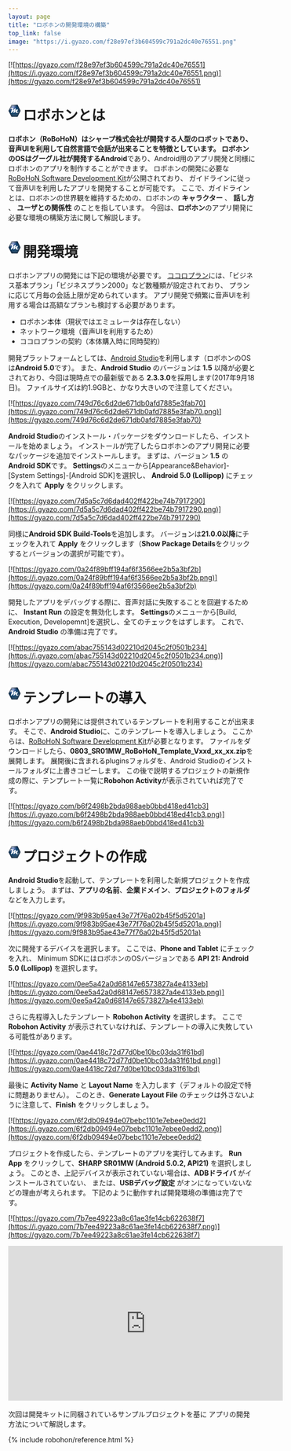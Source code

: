 ```yaml
---
layout: page
title: "ロボホンの開発環境の構築"
top_link: false
image: "https://i.gyazo.com/f28e97ef3b604599c791a2dc40e76551.png"
---
```


[![https://gyazo.com/f28e97ef3b604599c791a2dc40e76551](https://i.gyazo.com/f28e97ef3b604599c791a2dc40e76551.png)](https://gyazo.com/f28e97ef3b604599c791a2dc40e76551)

# <img style="margin-right:5px;margin-bottom:7px" src="/favicon/favicon-25x25.png">ロボホンとは

**ロボホン（RoBoHoN）**はシャープ株式会社が開発する人型のロボットであり、音声UIを利用して自然言語で会話が出来ることを特徴としています。
ロボホンのOSはグーグル社が開発する**Android**であり、Android用のアプリ開発と同様にロボホンのアプリを制作することができます。
ロボホンの開発に必要な[RoBoHoN Software Development Kit](https://robohon.com/)が公開されており、
ガイドラインに従って音声UIを利用したアプリを開発することが可能です。
ここで、ガイドラインとは、ロボホンの世界観を維持するための、ロボホンの **キャラクター** 、 **話し方** 、 **ユーザとの関係性** のことを指しています。
今回は、**ロボホン**のアプリ開発に必要な環境の構築方法に関して解説します。

# <img style="margin-right:5px;margin-bottom:7px" src="/favicon/favicon-25x25.png">開発環境

ロボホンアプリの開発には下記の環境が必要です。
[ココロプラン](https://robohon.com/corporation/developer.php)には、「ビジネス基本プラン」「ビジネスプラン2000」など数種類が設定されており、
プランに応じて月毎の会話上限が定められています。
アプリ開発で頻繁に音声UIを利用する場合は高額なプランも検討する必要があります。

- ロボホン本体（現状ではエミュレータは存在しない）
- ネットワーク環境（音声UIを利用するため）
- ココロプランの契約（本体購入時に同時契約）

開発プラットフォームとしては、[Android Studio](https://developer.android.com/studio/)を利用します（ロボホンのOSは**Android 5.0**です）。
また、**Android Studio** のバージョンは **1.5** 以降が必要とされており、今回は現時点での最新版である **2.3.3.0**を採用します(2017年9月18日)。
ファイルサイズは約1.9GBと、かなり大きいので注意してください。

[![https://gyazo.com/749d76c6d2de671db0afd7885e3fab70](https://i.gyazo.com/749d76c6d2de671db0afd7885e3fab70.png)](https://gyazo.com/749d76c6d2de671db0afd7885e3fab70)

**Android Studio**のインストール・パッケージをダウンロードしたら、インストールを始めましょう。
インストールが完了したらロボホンのアプリ開発に必要なパッケージを追加でインストールします。
まずは、バージョン **1.5** の **Android SDK**です。
**Settings**のメニューから[Appearance&Behavior]-[System Settings]-[Android SDK]を選択し、
**Android 5.0 (Lollipop)** にチェックを入れて **Apply** をクリックします。

[![https://gyazo.com/7d5a5c7d6dad402ff422be74b7917290](https://i.gyazo.com/7d5a5c7d6dad402ff422be74b7917290.png)](https://gyazo.com/7d5a5c7d6dad402ff422be74b7917290)

同様に**Android SDK Build-Tools**を追加します。
バージョンは**21.0.0以降**にチェックを入れて **Apply** をクリックします（**Show Package Details**をクリックするとバージョンの選択が可能です）。

[![https://gyazo.com/0a24f89bff194af6f3566ee2b5a3bf2b](https://i.gyazo.com/0a24f89bff194af6f3566ee2b5a3bf2b.png)](https://gyazo.com/0a24f89bff194af6f3566ee2b5a3bf2b)

開発したアプリをデバッグする際に、音声対話に失敗することを回避するために、
**Instant Run** の設定を無効化します。
**Settings**のメニューから[Build, Execution, Developemnt]を選択し、全てのチェックをはずします。
これで、**Android Studio** の準備は完了です。

[![https://gyazo.com/abac755143d02210d2045c2f0501b234](https://i.gyazo.com/abac755143d02210d2045c2f0501b234.png)](https://gyazo.com/abac755143d02210d2045c2f0501b234)

# <img style="margin-right:5px;margin-bottom:7px" src="/favicon/favicon-25x25.png">テンプレートの導入

ロボホンアプリの開発には提供されているテンプレートを利用することが出来ます。
そこで、**Android Studio**に、このテンプレートを導入しましょう。
ここからは、[RoBoHoN Software Development Kit](https://robohon.com/)が必要となります。
ファイルをダウンロードしたら、**0803_SR01MW_RoBoHoN_Template_Vxxd_xx_xx.zip**を展開します。
展開後に含まれるpluginsフォルダを、Android Studioのインストールフォルダに上書きコピーします。
この後で説明するプロジェクトの新規作成の際に、テンプレート一覧に**Robohon Activity**が表示されていれば完了です。

[![https://gyazo.com/b6f2498b2bda988aeb0bbd418ed41cb3](https://i.gyazo.com/b6f2498b2bda988aeb0bbd418ed41cb3.png)](https://gyazo.com/b6f2498b2bda988aeb0bbd418ed41cb3)

# <img style="margin-right:5px;margin-bottom:7px" src="/favicon/favicon-25x25.png">プロジェクトの作成

**Android Studio**を起動して、テンプレートを利用した新規プロジェクトを作成しましょう。
まずは、**アプリの名前**、**企業ドメイン**、**プロジェクトのフォルダ**などを入力します。

[![https://gyazo.com/9f983b95ae43e77f76a02b45f5d5201a](https://i.gyazo.com/9f983b95ae43e77f76a02b45f5d5201a.png)](https://gyazo.com/9f983b95ae43e77f76a02b45f5d5201a)

次に開発するデバイスを選択します。
ここでは、**Phone and Tablet** にチェックを入れ、
Minimum SDKにはロボホンのOSバージョンである **API 21: Android 5.0 (Lollipop)** を選択します。

[![https://gyazo.com/0ee5a42a0d68147e6573827a4e4133eb](https://i.gyazo.com/0ee5a42a0d68147e6573827a4e4133eb.png)](https://gyazo.com/0ee5a42a0d68147e6573827a4e4133eb)

さらに先程導入したテンプレート **Robohon Activity** を選択します。
ここで **Robohon Activity** が表示されていなければ、テンプレートの導入に失敗している可能性があります。

[![https://gyazo.com/0ae4418c72d77d0be10bc03da31f61bd](https://i.gyazo.com/0ae4418c72d77d0be10bc03da31f61bd.png)](https://gyazo.com/0ae4418c72d77d0be10bc03da31f61bd)

最後に **Activity Name** と **Layout Name** を入力します（デフォルトの設定で特に問題ありません）。
このとき、**Generate Layout File** のチェックは外さないように注意して、**Finish** をクリックしましょう。

[![https://gyazo.com/6f2db09494e07bebc1101e7ebee0edd2](https://i.gyazo.com/6f2db09494e07bebc1101e7ebee0edd2.png)](https://gyazo.com/6f2db09494e07bebc1101e7ebee0edd2)

プロジェクトを作成したら、テンプレートのアプリを実行してみます。
**Run App** をクリックして、**SHARP SR01MW (Android 5.0.2, API21)** を選択しましょう。
このとき、上記デバイスが表示されていない場合は、**ADBドライバ** がインストールされていない、
または、**USBデバッグ設定** がオンになっていないなどの理由が考えられます。
下記のように動作すれば開発環境の準備は完了です。

[![https://gyazo.com/7b7ee49223a8c61ae3fe14cb622638f7](https://i.gyazo.com/7b7ee49223a8c61ae3fe14cb622638f7.png)](https://gyazo.com/7b7ee49223a8c61ae3fe14cb622638f7)

<iframe width="560" height="315" src="https://www.youtube.com/embed/jWBBKrrUD48?rel=0&amp;controls=0&amp;showinfo=0" frameborder="0" allowfullscreen></iframe>

次回は開発キットに同梱されているサンプルプロジェクトを基に
アプリの開発方法について解説します。

{% include robohon/reference.html %}

